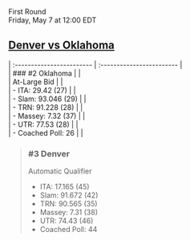 First Round  
Friday, May 7 at 12:00 EDT
## [Denver vs Oklahoma](https://www.ncaa.com/game/5833376) 

| :------------------------ | :------------------------ |  
| ### #2 Oklahoma           | |  
| At-Large Bid              | |  
| - ITA: 29.42 (27)         | |  
| - Slam: 93.046 (29)       | |  
| - TRN: 91.228 (28)        | |  
| - Massey: 7.32 (37)       | |  
| - UTR: 77.53 (28)         | |  
| - Coached Poll: 26        | |  

> ### #3 Denver  
> Automatic Qualifier  
> - ITA: 17.165 (45)  
> - Slam: 91.672 (42)  
> - TRN: 90.565 (35)  
> - Massey: 7.31 (38)  
> - UTR: 74.43 (46)  
> - Coached Poll: 44  